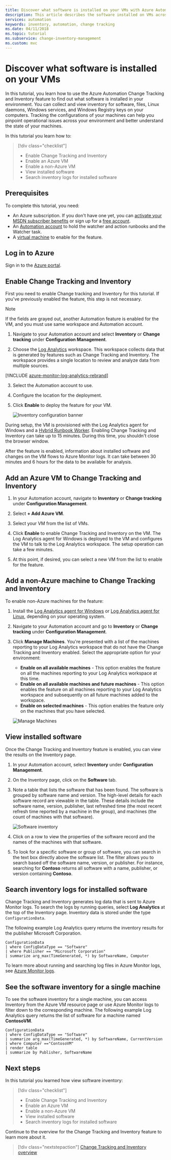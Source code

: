 ```yaml
---
title: Discover what software is installed on your VMs with Azure Automation | Microsoft Docs
description: This article describes the software installed on VMs across your environment.
services: automation
keywords: inventory, automation, change tracking
ms.date: 04/11/2018
ms.topic: tutorial
ms.subservice: change-inventory-management
ms.custom: mvc
---
```

# Discover what software is installed on your VMs

In this tutorial, you learn how to use the Azure Automation Change Tracking and Inventory feature to find out what software is installed in your environment. You can collect and view inventory for software, files, Linux daemons, Windows services, and Windows Registry keys on your computers. Tracking the configurations of your machines can help you pinpoint operational issues across your environment and better understand the state of your machines.

In this tutorial you learn how to:

> [!div class="checklist"]
> * Enable Change Tracking and Inventory
> * Enable an Azure VM
> * Enable a non-Azure VM
> * View installed software
> * Search inventory logs for installed software

## Prerequisites

To complete this tutorial, you need:

* An Azure subscription. If you don't have one yet, you can [activate your MSDN subscriber benefits](https://azure.microsoft.com/pricing/member-offers/msdn-benefits-details/) or sign up for a [free account](https://azure.microsoft.com/free/?WT.mc_id=A261C142F).
* An [Automation account](./index.yml) to hold the watcher and action runbooks and the Watcher task.
* A [virtual machine](../virtual-machines/windows/quick-create-portal.md) to enable for the feature.

## Log in to Azure

Sign in to the [Azure portal](https://portal.azure.com).

## Enable Change Tracking and Inventory

First you need to enable Change tracking and Inventory for this tutorial. If you've previously enabled the feature, this step is not necessary.

>[!NOTE]
>If the fields are grayed out, another Automation feature is enabled for the VM, and you must use same workspace and Automation account.

1. Navigate to your Automation account and select **Inventory** or **Change tracking** under **Configuration Management**.

2. Choose the [Log Analytics](../azure-monitor/logs/log-query-overview.md) workspace. This workspace collects data that is generated by features such as Change Tracking and Inventory. The workspace provides a single location to review and analyze data from multiple sources.

[!INCLUDE [azure-monitor-log-analytics-rebrand](../../includes/azure-monitor-log-analytics-rebrand.md)]

3. Select the Automation account to use.

4. Configure the location for the deployment.

5. Click **Enable** to deploy the feature for your VM. 

    ![Inventory configuration banner](./media/automation-tutorial-installed-software/enableinventory.png)

During setup, the VM is provisioned with the Log Analytics agent for Windows and a [Hybrid Runbook Worker](automation-hybrid-runbook-worker.md). Enabling Change Tracking and Inventory can take up to 15 minutes. During this time, you shouldn't close the browser window.

After the feature is enabled, information about installed software and changes on the VM flows to Azure Monitor logs. It can take between 30 minutes and 6 hours for the data to be available for analysis.

## Add an Azure VM to Change Tracking and Inventory

1. In your Automation account, navigate to **Inventory** or **Change tracking** under **Configuration Management**.

2. Select **+ Add Azure VM**.

3. Select your VM from the list of VMs. 

4. Click **Enable** to enable Change Tracking and Inventory on the VM. The Log Analytics agent for Windows is deployed to the VM and configures the VM to talk to the Log Analytics workspace. The setup operation can take a few minutes. 

5. At this point, if desired, you can select a new VM from the list to enable for the feature.

## Add a non-Azure machine to Change Tracking and Inventory

To enable non-Azure machines for the feature:

1. Install the [Log Analytics agent for Windows](../azure-monitor/agents/agent-windows.md) or [Log Analytics agent for Linux](automation-linux-hrw-install.md), depending on your operating system. 

2. Navigate to your Automation account and go to **Inventory** or **Change tracking** under **Configuration Management**. 

3. Click **Manage Machines**. You're presented with a list of the machines reporting to your Log Analytics workspace that do not have the Change Tracking and Inventory enabled. Select the appropriate option for your environment:

    * **Enable on all available machines** - This option enables the feature on all the machines reporting to your Log Analytics workspace at this time.
    * **Enable on all available machines and future machines** - This option enables the feature on all machines reporting to your Log Analytics workspace and subsequently on all future machines added to the workspace.
    * **Enable on selected machines** - This option enables the feature only on the machines that you have selected.

    ![Manage Machines](./media/automation-tutorial-installed-software/manage-machines.png)

## View installed software

Once the Change Tracking and Inventory feature is enabled, you can view the results on the Inventory page.

1. In your Automation account, select **Inventory** under **Configuration Management**.

2. On the Inventory page, click on the **Software** tab.

3. Note a table that lists the software that has been found. The software is grouped by software name and version. The high-level details for each software record are viewable in the table. These details include the software name, version, publisher, last refreshed time (the most recent refresh time reported by a machine in the group), and machines (the count of machines with that software).

    ![Software inventory](./media/automation-tutorial-installed-software/inventory-software.png)

4. Click on a row to view the properties of the software record and the names of the machines with that software.

5. To look for a specific software or group of software, you can search in the text box directly above the software list.
The filter allows you to search based off the software name, version, or publisher. For instance, searching for **Contoso** returns all software with a name, publisher, or version containing **Contoso**.

## Search inventory logs for installed software

Change Tracking and Inventory generates log data that is sent to Azure Monitor logs. To search the logs by running queries, select **Log Analytics** at the top of the Inventory page. Inventory data is stored under the type `ConfigurationData`.

The following example Log Analytics query returns the inventory results for the publisher Microsoft Corporation.

```loganalytics
ConfigurationData
| where ConfigDataType == "Software"
| where Publisher == "Microsoft Corporation"
| summarize arg_max(TimeGenerated, *) by SoftwareName, Computer
```

To learn more about running and searching log files in Azure Monitor logs, see [Azure Monitor logs](../azure-monitor/logs/log-query-overview.md).

## See the software inventory for a single machine

To see the software inventory for a single machine, you can access Inventory from the Azure VM resource page or use Azure Monitor logs to filter down to the corresponding machine. The following example Log Analytics query returns the list of software for a machine named **ContosoVM**.

```loganalytics
ConfigurationData
| where ConfigDataType == "Software"
| summarize arg_max(TimeGenerated, *) by SoftwareName, CurrentVersion
| where Computer =="ContosoVM"
| render table
| summarize by Publisher, SoftwareName
```

## Next steps

In this tutorial you learned how view software inventory:

> [!div class="checklist"]
> * Enable Change Tracking and Inventory
> * Enable an Azure VM
> * Enable a non-Azure VM
> * View installed software
> * Search inventory logs for installed software

Continue to the overview for the Change Tracking and Inventory feature to learn more about it.

> [!div class="nextstepaction"]
> [Change Tracking and Inventory overview](change-tracking/overview.md)
